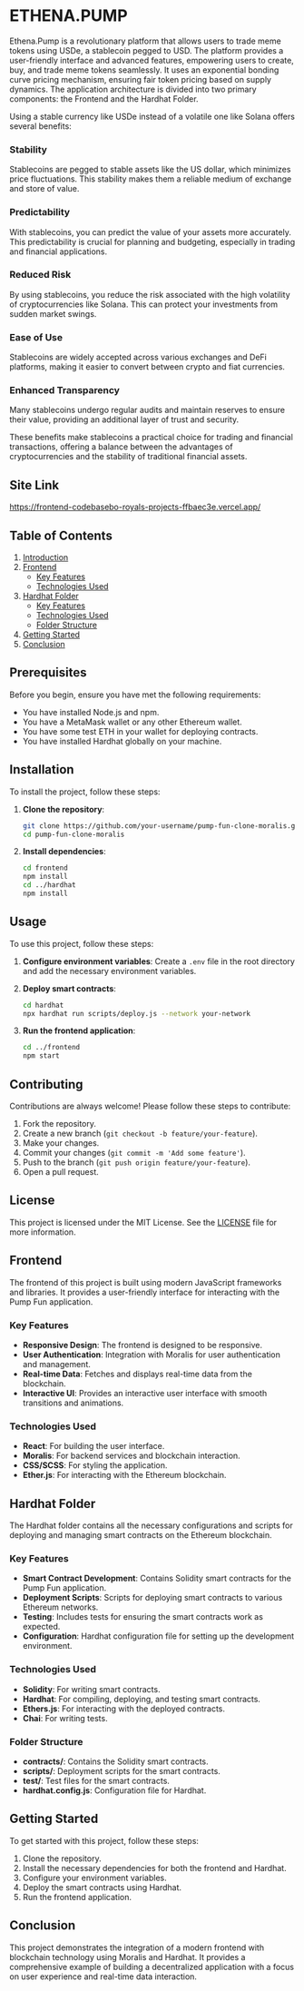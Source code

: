 
# ETHENA.PUMP

Ethena.Pump is a revolutionary platform that allows users to trade meme tokens using USDe, a stablecoin pegged to USD. The platform provides a user-friendly interface and advanced features, empowering users to create, buy, and trade meme tokens seamlessly. It uses an exponential bonding curve pricing mechanism, ensuring fair token pricing based on supply dynamics. The application architecture is divided into two primary components: the Frontend and the Hardhat Folder.

Using a stable currency like USDe instead of a volatile one like Solana offers several benefits:

### Stability
Stablecoins are pegged to stable assets like the US dollar, which minimizes price fluctuations. This stability makes them a reliable medium of exchange and store of value.

### Predictability
With stablecoins, you can predict the value of your assets more accurately. This predictability is crucial for planning and budgeting, especially in trading and financial applications.

### Reduced Risk
By using stablecoins, you reduce the risk associated with the high volatility of cryptocurrencies like Solana. This can protect your investments from sudden market swings.

### Ease of Use
Stablecoins are widely accepted across various exchanges and DeFi platforms, making it easier to convert between crypto and fiat currencies.

### Enhanced Transparency
Many stablecoins undergo regular audits and maintain reserves to ensure their value, providing an additional layer of trust and security.

These benefits make stablecoins a practical choice for trading and financial transactions, offering a balance between the advantages of cryptocurrencies and the stability of traditional financial assets.

## Site Link
https://frontend-codebasebo-royals-projects-ffbaec3e.vercel.app/

## Table of Contents

1. [Introduction](#ethenapump)
2. [Frontend](#frontend)
    - [Key Features](#key-features)
    - [Technologies Used](#technologies-used)
3. [Hardhat Folder](#hardhat-folder)
    - [Key Features](#key-features-1)
    - [Technologies Used](#technologies-used-1)
    - [Folder Structure](#folder-structure)
4. [Getting Started](#getting-started)
5. [Conclusion](#conclusion)

## Prerequisites

Before you begin, ensure you have met the following requirements:

- You have installed Node.js and npm.
- You have a MetaMask wallet or any other Ethereum wallet.
- You have some test ETH in your wallet for deploying contracts.
- You have installed Hardhat globally on your machine.

## Installation

To install the project, follow these steps:

1. **Clone the repository**:
     ```bash
     git clone https://github.com/your-username/pump-fun-clone-moralis.git
     cd pump-fun-clone-moralis
     ```

2. **Install dependencies**:
     ```bash
     cd frontend
     npm install
     cd ../hardhat
     npm install
     ```

## Usage

To use this project, follow these steps:

1. **Configure environment variables**:
     Create a `.env` file in the root directory and add the necessary environment variables.

2. **Deploy smart contracts**:
     ```bash
     cd hardhat
     npx hardhat run scripts/deploy.js --network your-network
     ```

3. **Run the frontend application**:
     ```bash
     cd ../frontend
     npm start
     ```

## Contributing

Contributions are always welcome! Please follow these steps to contribute:

1. Fork the repository.
2. Create a new branch (`git checkout -b feature/your-feature`).
3. Make your changes.
4. Commit your changes (`git commit -m 'Add some feature'`).
5. Push to the branch (`git push origin feature/your-feature`).
6. Open a pull request.

## License

This project is licensed under the MIT License. See the [LICENSE](LICENSE) file for more information.

## Frontend

The frontend of this project is built using modern JavaScript frameworks and libraries. It provides a user-friendly interface for interacting with the Pump Fun application.

### Key Features

- **Responsive Design**: The frontend is designed to be responsive.
- **User Authentication**: Integration with Moralis for user authentication and management.
- **Real-time Data**: Fetches and displays real-time data from the blockchain.
- **Interactive UI**: Provides an interactive user interface with smooth transitions and animations.

### Technologies Used

- **React**: For building the user interface.
- **Moralis**: For backend services and blockchain interaction.
- **CSS/SCSS**: For styling the application.
- **Ether.js**: For interacting with the Ethereum blockchain.

## Hardhat Folder

The Hardhat folder contains all the necessary configurations and scripts for deploying and managing smart contracts on the Ethereum blockchain.

### Key Features

- **Smart Contract Development**: Contains Solidity smart contracts for the Pump Fun application.
- **Deployment Scripts**: Scripts for deploying smart contracts to various Ethereum networks.
- **Testing**: Includes tests for ensuring the smart contracts work as expected.
- **Configuration**: Hardhat configuration file for setting up the development environment.

### Technologies Used

- **Solidity**: For writing smart contracts.
- **Hardhat**: For compiling, deploying, and testing smart contracts.
- **Ethers.js**: For interacting with the deployed contracts.
- **Chai**: For writing tests.

### Folder Structure

- **contracts/**: Contains the Solidity smart contracts.
- **scripts/**: Deployment scripts for the smart contracts.
- **test/**: Test files for the smart contracts.
- **hardhat.config.js**: Configuration file for Hardhat.

## Getting Started

To get started with this project, follow these steps:

1. Clone the repository.
2. Install the necessary dependencies for both the frontend and Hardhat.
3. Configure your environment variables.
4. Deploy the smart contracts using Hardhat.
5. Run the frontend application.

## Conclusion

This project demonstrates the integration of a modern frontend with blockchain technology using Moralis and Hardhat. It provides a comprehensive example of building a decentralized application with a focus on user experience and real-time data interaction.

